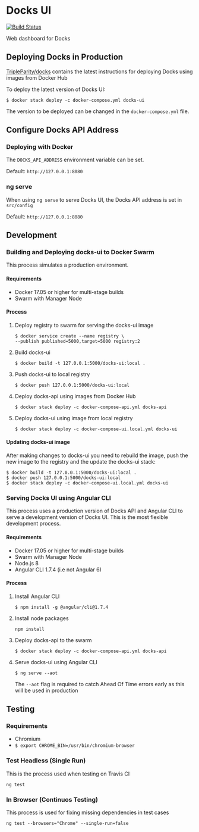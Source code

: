 # Docks UI 

[![Build Status](https://travis-ci.org/TripleParity/docks-ui.svg?branch=master)](https://travis-ci.org/TripleParity/docks-ui)

Web dashboard for Docks

## Deploying Docks in Production
[TripleParity/docks](https://github.com/TripleParity/docks) contains the latest instructions for deploying Docks using images from Docker Hub

To deploy the latest version of Docks UI:
```
$ docker stack deploy -c docker-compose.yml docks-ui
```

The version to be deployed can be changed in the `docker-compose.yml` file.

## Configure Docks API Address
### Deploying with Docker
The `DOCKS_API_ADDRESS` environment variable can be set. 

Default: `http://127.0.0.1:8080`

### ng serve
When using `ng serve` to serve Docks UI, the Docks API address is set in `src/config`

Default: `http://127.0.0.1:8080`

## Development
### Building and Deploying docks-ui to Docker Swarm
This process simulates a production environment.

#### Requirements
- Docker 17.05 or higher for multi-stage builds
- Swarm with Manager Node

#### Process
1. Deploy registry to swarm for serving the docks-ui image
    ```
    $ docker service create --name registry \
    --publish published=5000,target=5000 registry:2
    ```

2. Build docks-ui
    ```
    $ docker build -t 127.0.0.1:5000/docks-ui:local .
    ```

3. Push docks-ui to local registry
    ```
    $ docker push 127.0.0.1:5000/docks-ui:local
    ```

4. Deploy docks-api using images from Docker Hub
    ```
    $ docker stack deploy -c docker-compose-api.yml docks-api
    ```

5. Deploy docks-ui using image from local registry
    ```
    $ docker stack deploy -c docker-compose-ui.local.yml docks-ui
    ```

#### Updating docks-ui image
After making changes to docks-ui you need to rebuild the image, push the new image to the registry and the update the docks-ui stack:
```
$ docker build -t 127.0.0.1:5000/docks-ui:local .
$ docker push 127.0.0.1:5000/docks-ui:local
$ docker stack deploy -c docker-compose-ui.local.yml docks-ui
```

### Serving Docks UI using Angular CLI
This process uses a production version of Docks API and Angular CLI
to serve a development version of Docks UI. This is the most flexible development process.

#### Requirements
- Docker 17.05 or higher for multi-stage builds
- Swarm with Manager Node
- Node.js 8
- Angular CLI 1.7.4 (i.e not Angular 6)

#### Process
1. Install Angular CLI
    ```
    $ npm install -g @angular/cli@1.7.4
    ```

2. Install node packages
    ```
    npm install
    ```

3. Deploy docks-api to the swarm
    ```
    $ docker stack deploy -c docker-compose-api.yml docks-api
    ```

4. Serve docks-ui using Angular CLI
    ```
    $ ng serve --aot
    ```

    The `--aot` flag is required to catch Ahead Of Time errors early as this will be used in production

## Testing
### Requirements
- Chromium
- `$ export CHROME_BIN=/usr/bin/chromium-browser`

### Test Headless (Single Run)
This is the process used when testing on Travis CI

```
ng test
```

### In Browser (Continuos Testing)
This process is used for fixing missing dependencies in test cases

```
ng test --browsers="Chrome" --single-run=false
```
